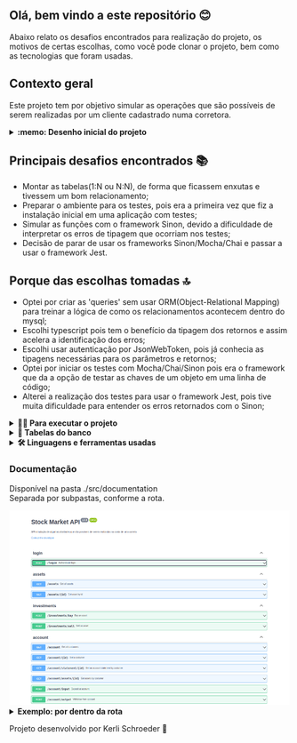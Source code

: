 ## Olá, bem vindo a este repositório :blush:

Abaixo relato os desafios encontrados para realização do projeto, os motivos de certas escolhas, como você pode clonar o projeto, bem como as tecnologias que foram usadas.


## Contexto geral

Este projeto tem por objetivo simular as operações que são possíveis de serem realizadas por um cliente cadastrado numa corretora.

<details>
  <summary><strong> :memo: Desenho inicial do projeto</strong></summary><br />
  <div style="display: inline_block">
    <img alt="planningProject" height="350" width="600" src="./images/planning.png"/>
  </div>
</details>

## Principais desafios encontrados :books:
 - Montar as tabelas(1:N ou N:N), de forma que ficassem enxutas e tivessem um bom relacionamento;
 - Preparar o ambiente para os testes, pois era a primeira vez que fiz a instalação inicial em uma aplicação com testes;
 - Simular as funções com o framework Sinon, devido a dificuldade de interpretar os erros de tipagem que ocorriam nos testes;
 - Decisão de parar de usar os frameworks Sinon/Mocha/Chai e passar a usar o framework Jest.

## Porque das escolhas tomadas :top:
 - Optei por criar as 'queries' sem usar ORM(Object-Relational Mapping) para treinar a lógica de como os relacionamentos acontecem dentro do mysql;
 - Escolhi typescript pois tem o benefício da tipagem dos retornos e assim acelera a identificação dos erros;
 - Escolhi usar autenticação por JsonWebToken, pois já conhecia as tipagens necessárias para os parâmetros e retornos;
 - Optei por iniciar os testes com Mocha/Chai/Sinon pois era o framework que da a opção de testar as chaves de um objeto em uma linha de código;
 - Alterei a realização dos testes para usar o framework Jest, pois tive muita dificuldade para entender os erros retornados com o Sinon;


<details>
  <summary><strong>👨‍💻 Para executar o projeto</strong></summary><br />

  > ✨ **Dica:** Para um melhor aproveitamento é recomendável ter as ferramentas abaixo instaladas na sua máquina <br />
  > - Editor para trabalhar com o código como [VSCode](https://code.visualstudio.com/)<br />
  > - [Docker]((https://www.docker.com/)) para executar o projeto por container <br />
  > - Ferramenta visual para interagir com o banco de dados, como o [Workbench](https://dev.mysql.com/downloads/workbench/) <br />
  > - Ferramenta de API REST, como [Insomnia](https://insomnia.rest/download)

  1. Clone o repositório, com o comando abaixo, no terminal:

  - `git clone git@github.com:KerliS9/stock-market-api.git`

  2. Entre na pasta do repositório que você acabou de clonar:

  - `cd stock-market-api`

  3. Instale as dependências

  - `npm install`

  4. Configure as variáveis de ambiente no arquivo .env, conforme o exemplo informado no arquivo example.env

  5. Se tiver o docker instalado e configurado na máquina: digite no terminal o comando abaixo <br />
  Caso contrário, vá para o passo 'Rodando sem o docker' e depois retorne ao passo 5 <br />
  ⚠ Atenção ⚠ Se atente para as portas que você está configurando no .env e/ou a porta padrão usada pelo mysql(3306) <br />

  - `docker-compose up -d`

  6. Copie o arquivo script 'StockMarketDB.sql' da pasta stock-market-api e cole na sua ferramenta visual de preferência, exemplo Mysql Workbench

  7. Execute o script no Workbench

  8. Volte ao seu terminal e digite

  - `npm run dev`

  9. Acesse a sua ferramenta de API REST preferida, exemplo insomnia e simule o uso das rotas conforme o arquivo .src/routes/ <br />
   ⚠ Atenção ⚠  Todas as rotas que solicitem informação específica de um cliente possuem validação por token.

  10. Para rodar os testes unitários

  - `npm run test`

  11. Para verificar a cobertura dos testes

  - `npm run test:cov`

  <details>
    <summary>Rodando sem uso do Docker</summary><br />

    - Passos 1 á 3, segue da mesma forma

    Em substituição ao passo 5, será obrigatória a instalação dos pacotes Node v16 e MySql

  </details>
</details>

<details>
  <summary><strong>🏦 Tabelas do banco</strong></summary><br />
  <div style="display: inline_block">
    <img alt="relationsBetweenTables" height="350" width="600" src="./images/tables.png"/>
  </div>

  O banco tem 7 tabelas - direcionadas a 3 entidades.
  <details>
    <summary><strong>Entidade Cliente</strong></summary><br />

    ```sql
    CREATE TABLE StockMarketDB.Customer (
      id int AUTO_INCREMENT NOT NULL,
      full_name varchar(100) NOT NULL,
      password varchar(12) NOT NULL,
      investor_profile varchar(50) NOT NULL,
      account_balance decimal(19, 2) NOT NULL,
      PRIMARY KEY (id) 
    )ENGINE=InnoDB;

    CREATE TABLE StockMarketDB.Account_Statement (
      id int AUTO_INCREMENT NOT NULL,
      customer_id int NOT NULL,
      account_input decimal(19, 2),
      account_output decimal(19, 2),
      date DATETIME DEFAULT CURRENT_TIMESTAMP,
      PRIMARY KEY (id),
      FOREIGN KEY (customer_id) REFERENCES StockMarketDB.Customer (id) ON DELETE CASCADE
    )ENGINE=InnoDB;

    CREATE TABLE StockMarketDB.Customer_Custody (
      customer_id int NOT NULL,
      asset_id int NOT NULL,
      amount_asset int NOT NULL,
      sector varchar(100) NOT NULL
    )ENGINE=InnoDB;
    ```
  </details>

  <details>
    <summary><strong>Entidade Ativos</strong></summary><br />

    ```sql
    CREATE TABLE StockMarketDB.Market_Assets (
      id int AUTO_INCREMENT NOT NULL,
      asset varchar(6) NOT NULL,
      price decimal(19, 2) NOT NULL,
      PRIMARY KEY (id)
    )ENGINE=InnoDB;

    CREATE TABLE StockMarketDB.Brokerage_Firms (
      id int AUTO_INCREMENT NOT NULL,
      broker varchar(100) NOT NULL,
      asset_id int NOT NULL,
      amount_asset int NOT NULL,
      PRIMARY KEY (id),
      FOREIGN KEY (asset_id) REFERENCES StockMarketDB.Market_Assets (id) ON DELETE CASCADE
    )ENGINE=InnoDB;

    CREATE TABLE StockMarketDB.Companies (
      id int AUTO_INCREMENT NOT NULL,
      asset_id int NOT NULL,
      company varchar(250) NOT NULL,
      sector varchar(100) NOT NULL,
      PRIMARY KEY (id),
      FOREIGN KEY (asset_id) REFERENCES StockMarketDB.Market_Assets (id) ON DELETE CASCADE
    )ENGINE=InnoDB;
    ```
  </details>

  <details>
    <summary><strong>Entidade Investimentos</strong></summary><br />

    ```sql
    CREATE TABLE StockMarketDB.Customer_Investments (
      id int AUTO_INCREMENT NOT NULL,
      customer_id int NOT NULL,
      asset_id int NOT NULL,
      amount_asset_take int,
      amount_asset_sell int,
      date DATETIME DEFAULT CURRENT_TIMESTAMP, 
      PRIMARY KEY (id),
      FOREIGN KEY (customer_id) REFERENCES StockMarketDB.Customer (id) ON DELETE CASCADE,
      FOREIGN KEY (asset_id) REFERENCES StockMarketDB.Market_Assets (id) ON DELETE CASCADE
    )ENGINE=InnoDB;
    ```
  </details>

</details>

<details>
  <summary><strong>🛠 Linguagens e ferramentas usadas</strong></summary>

  ### Para construção do projeto:
  - [TypeScript](https://www.typescriptlang.org/)
  - [Node.js](https://nodejs.org/en/)
  - [Express](http://expressjs.com/)
  - [Joi](https://www.npmjs.com/package/joi)
  - [JWT](https://jwt.io/)
  - [EsLint](https://eslint.org/)
  - [nodemon](https://www.npmjs.com/package/nodemon)
  - [mysql](https://www.mysql.com/)
  - [docker](https://www.docker.com/)
  - [dotenv](https://www.npmjs.com/package/dotenv)
  - [http-status-codes](https://www.npmjs.com/package/http-status-codes)

  ### Para os testes unitários:
  - [ts-jest](https://www.npmjs.com/package/ts-jest)
  - [jest-mock/express](https://www.npmjs.com/package/@jest-mock/express)

  ### Para documentação
  - [swaggerUi](https://swagger.io/tools/swagger-ui/)

</details>

### Documentação

Disponível na pasta ./src/documentation <br />
Separada por subpastas, conforme a rota.

  <div style="display: inline_block">
    <img alt="routesOnProject" height="350" width="600" src="./images/routesOnSwagger.png"/>
  </div>

<details>
  <summary><strong> Exemplo: por dentro da rota</strong></summary><br />
  <div style="display: inline_block">
    <img alt="exampleRoute" height="350" width="600" src="./images/routeAccountInput.png"/>
  </div>
</details>


Projeto desenvolvido por Kerli Schroeder :hugs:
